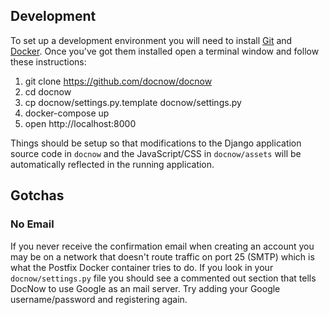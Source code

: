## Development

To set up a development environment you will need to install [Git] and [Docker].
Once you've got them installed open a terminal window and follow these
instructions:

1. git clone https://github.com/docnow/docnow
1. cd docnow
1. cp docnow/settings.py.template docnow/settings.py
1. docker-compose up
1. open http://localhost:8000

Things should be setup so that modifications to the Django application source
code in `docnow` and the JavaScript/CSS in `docnow/assets` will be automatically
reflected in the running application.

## Gotchas

### No Email

If you never receive the confirmation email when creating an account you may 
be on a network that doesn't route traffic on port 25 (SMTP) which is what the
Postfix Docker container tries to do. If you look in your 
`docnow/settings.py` file you should see a commented out section that
tells DocNow to use Google as an mail server. Try adding your Google 
username/password and registering again. 

[Git]: https://git-scm.com/
[Docker]: https://www.docker.com/
[Twitter App]: https://apps.twitter.com
